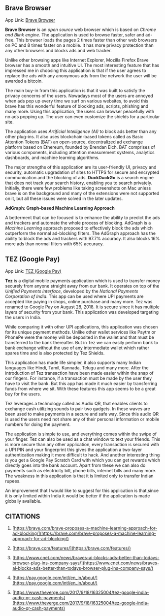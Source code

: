 ## Brave Browser

App Link: [Brave Browser](https://play.google.com/store/apps/details?id=com.brave.browser
"Brave Browser")

**Brave Browser** is an *open source* web browser which is based on *Chrome and Blink engine*. The application is used to browse faster, safer and ad-free. This browser loads the pages 2 times faster than other web browsers on PC and 8 times faster on a mobile. It has more privacy protection than any other browsers and blocks ads and web tracker.

Unlike other browsing apps like Internet Explorer, Mozilla Firefox Brave browser has a smooth and intuitive UI. The most interesting feature that has impressed me in choosing this application is that if the user agrees to replace the ads with any anonymous ads from the network the user will be awarded a bitcoin.

The main buy-in from this application is that it was built to satisfy the privacy concerns of the users. Nowadays most of the users are annoyed when ads pop up every time we surf on various websites, to avoid this brave has this wonderful feature of blocking ads, scripts, phishing and many more. Using this application, the users can browser peacefully with no ads popping up. The user can even customize the shields for a particular site.

The application uses *Artificial Intelligence (AI)* to block ads better than any other plug-ins. It also uses blockchain-based tokens called as Basic Attention Tokens (BAT) an open-source, decentralized ad exchange platform based on Ethereum, founded by Brendan Eich. BAT comprises of various components, including attention measurement systems, analytics dashboards, and machine learning algorithms.

The major strengths of this application are its user-friendly UI, privacy and security, automatic upgradation of sites to HTTPS for secure and encrypted communication and the blocking of ads. **DuckDuckGo** is a search engine that does not track your search history, enabling you to search privately. Initially, there were few problems like taking screenshots on Mac unless brave is on the background and many of the extensions were not supported on it, but all these issues were solved in the later updates.

**AdGraph: Graph-based Machine Learning Approach**

A betterment that can be focused is to enhance the ability to predict the ads and trackers and automate the whole process of blocking. AdGraph is a *Machine Learning* approach proposed to effectively block the ads which outperform the normal ad-blocking filters. The AdGraph approach has the ability to block the ads and trackers with 97.7% accuracy. It also blocks 16% more ads than normal filters with 65% accuracy.


## TEZ (Google Pay)

App Link: [TEZ (Google Pay)](https://play.google.com/store/apps/details?id=com.google.android.apps.nbu.paisa.user)

**Tez** is a digital mobile payments application which is used to transfer money securely from anyone straight away from our bank. It operates on top of the *Unified Payments Interface*, developed by the *National Payments Corporation of India*. This app can be used where UPI payments are accepted like paying in shops, online purchase and many more. Tez was renamed to Google Pay on August 28, 2018. It is secure since it has multiple layers of security from your bank. This application was developed targeting the users in India.

While comparing it with other UPI applications, this application was chosen for its unique payment methods. Unlike other wallet services like Paytm or PhonePe were the money will be deposited in the wallet and that must be transferred to the bank thereafter. But in Tez we can easily perform bank to bank exchange without the use of any intermediate wallet which rather spares time and is also protected by Tez Shields.

This application has made life simpler, it also supports many Indian languages like Hindi, Tamil, Kannada, Telugu and many more. After the introduction of Tez transaction have been made easier within the snap of our fingers. For instance, if a transaction must be made by the user they have to visit the bank. But this app has made it much easier by transferring funds from where we sit. With these features this app seems to be a great buy for the users.

Tez leverages a technology called as Audio QR, that enables clients to exchange cash utilizing sounds to pair two gadgets. In these waves are been used to make payments in a secure and safe way. Since this audio QR is used the users need not share any of their personal information or mobile numbers for doing the payment.

The application is simple to use, and everything comes within the swipe of your finger. Tez can also be used as a chat window to text your friends. This is more secure than any other application, every transaction is secured with a UPI PIN and your fingerprint this gives the application a two-layer authentication making it more difficult to hack. And another interesting thing is you get a Google Pay Scratch Card with which you can get rewards which directly goes into the bank account. Apart from these we can also do payments such as electricity bill, phone bills, internet bills and many more. The weakness in this application is that it is limited only to transfer Indian rupees. 

An improvement that I would like to suggest for this application is that,since it is only limited within India it would be better if the application is made globally available.

## CITATIONS
1. [https://brave.com/brave-proposes-a-machine-learning-approach-for-ad-blocking/](https://brave.com/brave-proposes-a-machine-learning-approach-for-ad-blocking/)
2. [https://brave.com/features/](https://brave.com/features/)
    
3.   [https://www.cnet.com/news/braves-ai-blocks-ads-better-than-todays-browser-plug-ins-company-says/](https://www.cnet.com/news/braves-ai-blocks-ads-better-than-todays-browser-plug-ins-company-says/)
    
4. [https://pay.google.com/intl/en_in/about/](https://pay.google.com/intl/en_in/about/)
    
5. [https://www.theverge.com/2017/9/18/16325004/tez-google-india-audio-qr-cash-payments](https://www.theverge.com/2017/9/18/16325004/tez-google-india-audio-qr-cash-payments)

